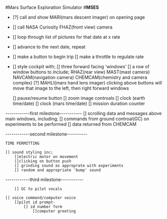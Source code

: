 #Mars Surface Exploration Simulator
#**MSES**


- [?] call and show MARI(mars descent imager) on opening page

- [] call NASA Curiosity FHAZ(front view) camera

- [] loop through list of pictures for that date at x rate
- [] advance to the next date, repeat
- [] make a button to begin trip
     [] make a throttle to regulate rate
- [] style cockpit with;
     [] three forward facing 'windows'
     [] a row of window buttons to include; 
        RHAZ(rear view)
        MAST(mast camera)
        NAVCAM(navigation camera)
        CHEMCAM(chemistry and camera complex)
        [?] MAHLI(mars hand lens imager)
     clicking above buttons will move that image to the left, then right forward windows

     [] pause/resume button
     [] zoom image controals
     [] clock (earth time/date)
     [] clock (mars time/date)
     [] mission duration counter

------------first milestone-----------
     [] scrolling data and messages above main windows, including;
        [] commands from ground controal(GC) on experiments to be performed
        [] data returned from CHEMCAM

------------second milestone----------

    TIME PERMITTING

    [] sound styling inc;
        []electric motor on movement
        []clicking on button push
        [] grinding sound as approprate with experiments
        [] random and appropriate 'bump' sound

------------third milestone-----------

        [] GC to pilot vocals

    [] voice command/computer voice
        []pilot id prompt-
            [] id number form
                []computer greeting


    


